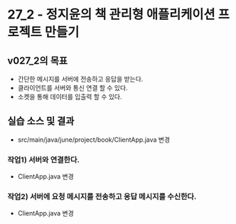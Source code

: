 # 27_2 - 정지윤의 책 관리형 애플리케이션 프로젝트 만들기

## v027_2의 목표

- 간단한 메시지를 서버에 전송하고 응답을 받는다.
- 클라이언트를 서버와 통신 연결 할 수 있다.
- 소켓을 통해 데이터를 입출력 할 수 있다.

## 실습 소스 및 결과

- src/main/java/june/project/book/ClientApp.java 변경

### 작업1) 서버와 연결한다.

- ClientApp.java 변경
  
### 작업2) 서버에 요청 메시지를 전송하고 응답 메시지를 수신한다.

- ClientApp.java 변경
